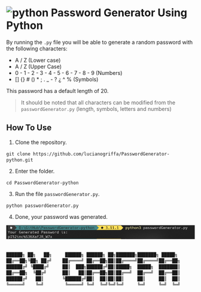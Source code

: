 # <img src='https://raw.githubusercontent.com/Thomas-George-T/Thomas-George-T/master/assets/python.svg' alt='python' height='32'> Password Generator Using Python

By running the ``.py`` file you will be able to generate a random password with the following characters:
- A / Z (Lower case)
- A / Z (Upper Case)
- 0 - 1 - 2 - 3 - 4 - 5 - 6 - 7 - 8 - 9 (Numbers)
- [] {} # () * ; . _ - ? ¿ ^ % (Symbols)

This password has a default length of 20.

> It should be noted that all characters can be modified from the ``passwordGenerator.py`` (length, symbols, letters and numbers)

## How To Use
1. Clone the repository.
``` 
git clone https://github.com/lucianogriffa/PasswordGenerator-python.git
```
2. Enter the folder.
```
cd PasswordGenerator-python
```
3. Run the file ``passwordGenerator.py``.
```
python passwordGenerator.py
```
4. Done, your password was generated.

![Example](./example.png)


```

██████╗ ██╗   ██╗     ██████╗ ██████╗ ██╗███████╗███████╗ █████╗ 
██╔══██╗╚██╗ ██╔╝    ██╔════╝ ██╔══██╗██║██╔════╝██╔════╝██╔══██╗
██████╔╝ ╚████╔╝     ██║  ███╗██████╔╝██║█████╗  █████╗  ███████║
██╔══██╗  ╚██╔╝      ██║   ██║██╔══██╗██║██╔══╝  ██╔══╝  ██╔══██║
██████╔╝   ██║       ╚██████╔╝██║  ██║██║██║     ██║     ██║  ██║
╚═════╝    ╚═╝        ╚═════╝ ╚═╝  ╚═╝╚═╝╚═╝     ╚═╝     ╚═╝  ╚═╝
                                                                 
```
